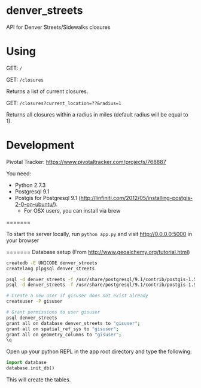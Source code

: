denver_streets
==============

API for Denver Streets/Sidewalks closures

Using
==============

GET: `/`

GET: `/closures`

Returns a list of current closures.

GET: `/closures?current_location=??&radius=1`

Returns all closures within a radius in miles (default radius will be equal to 1).

Development
==============
Pivotal Tracker:
https://www.pivotaltracker.com/projects/768887

You need:
* Python 2.7.3
* Postgresql 9.1
* Postgis for Postgresql 9.1 (http://linfiniti.com/2012/05/installing-postgis-2-0-on-ubuntu/). 
  * For OSX users, you can install via brew
 

=======

To start the server locally, run `python app.py` and visit 
http://0.0.0.0:5000 in your browser

=======
Database setup
(From http://www.geoalchemy.org/tutorial.html)
<!-- sudo su postgres -->

```sh
createdb -E UNICODE denver_streets
createlang plpgsql denver_streets

psql -d denver_streets -f /usr/share/postgresql/9.1/contrib/postgis-1.5/postgis.sql
psql -d denver_streets -f /usr/share/postgresql/9.1/contrib/postgis-1.5/spatial_ref_sys.sql

# Create a new user if gisuser does not exist already
createuser -P gisuser

# Grant permissions to user gisuser
psql denver_streets
grant all on database denver_streets to "gisuser";
grant all on spatial_ref_sys to "gisuser";
grant all on geometry_columns to "gisuser";
\q
```

Open up your python REPL in the app root directory and type the following:
```python
import database
database.init_db()
```

This will create the tables.
